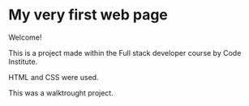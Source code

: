 # My very first web page

Welcome!

This is a project made within the Full stack developer course by Code Institute.

HTML and CSS were used.

This was a walktrought project.